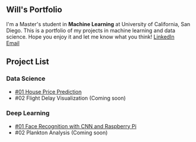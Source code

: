 ## Will's Portfolio

I'm a Master's student in **Machine Learning** at University of California, San Diego. This is a portfolio of my projects in machine learning and data science. Hope you enjoy it and let me know what you think!
[LinkedIn](https://www.linkedin.com/in/willchenyh/)                  
[Email](mailto:yuc143@eng.ucsd.edu)


## Project List

### Data Science
- [#01 House Price Prediction](house_price_prediction.md)
- #02 Flight Delay Visualization (Coming soon)

### Deep Learning
- [#01 Face Recognition with CNN and Raspberry Pi](face_recognition.md)
- #02 Plankton Analysis (Coming soon)

